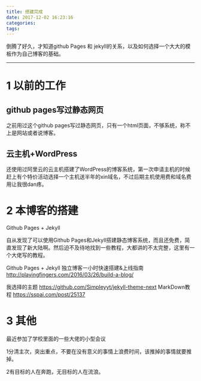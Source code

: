 ```yaml
---
title: 搭建完成
date: 2017-12-02 16:23:16
categories:
tags:
---
```


倒腾了好久，才知道github Pages 和 jekyll的关系，以及如何选择一个大大的模板作为自己博客的基础。

---

# 1 以前的工作
## github pages写过静态网页
之前用过这个github pages写过静态网页，只有一个html页面，不够系统，称不上是网站或者说博客。
## 云主机+WordPress
还使用过阿里云的云主机搭建了WordPress的博客系统，第一次申请主机的时候赶上有个特价活动选择一个主机送半年的xin域名，不过后期主机使用费和域名费用让我很dan疼。

# 2 本博客的搭建
 Github Pages + Jekyll
 
自从发现了可以使用Github Pages和Jekyll搭建静态博客系统，而且还免费，简直发现了新大陆啊。然后迫不及待地找到一些教程，大都讲的不太完整，这里有一个大佬写的教程。

Github Pages + Jekyll 独立博客一小时快速搭建&上线指南 http://playingfingers.com/2016/03/26/build-a-blog/

我选择的主题 https://github.com/Simpleyyt/jekyll-theme-next
MarkDown教程 https://sspai.com/post/25137

# 3 其他
最近参加了学校里面的一些大佬的小型会议

1分清主次，突出重点，不要在没有意义的事情上浪费时间，该推掉的事情就要推掉。

2有目标的人在奔跑，无目标的人在流浪。

